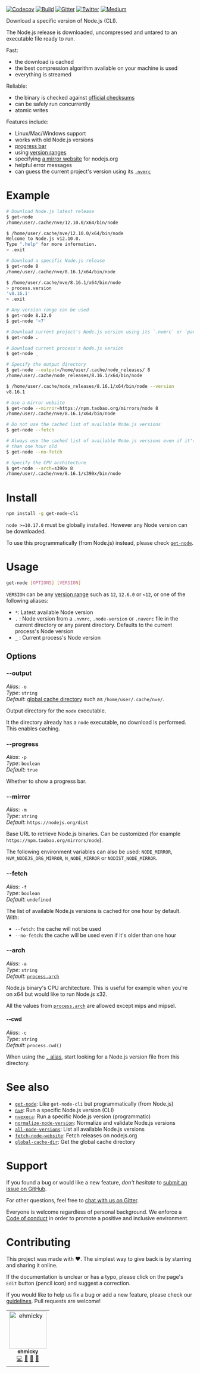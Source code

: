 [![Codecov](https://img.shields.io/codecov/c/github/ehmicky/get-node-cli.svg?label=tested&logo=codecov)](https://codecov.io/gh/ehmicky/get-node-cli)
[![Build](https://github.com/ehmicky/get-node-cli/workflows/Build/badge.svg)](https://github.com/ehmicky/get-node-cli/actions)
[![Gitter](https://img.shields.io/gitter/room/ehmicky/get-node-cli.svg?logo=gitter)](https://gitter.im/ehmicky/get-node-cli)
[![Twitter](https://img.shields.io/badge/%E2%80%8B-twitter-4cc61e.svg?logo=twitter)](https://twitter.com/intent/follow?screen_name=ehmicky)
[![Medium](https://img.shields.io/badge/%E2%80%8B-medium-4cc61e.svg?logo=medium)](https://medium.com/@ehmicky)

Download a specific version of Node.js (CLI).

The Node.js release is downloaded, uncompressed and untared to an executable
file ready to run.

Fast:

- the download is cached
- the best compression algorithm available on your machine is used
- everything is streamed

Reliable:

- the binary is checked against
  [official checksums](https://github.com/nodejs/node#verifying-binaries)
- can be safely run concurrently
- atomic writes

Features include:

- Linux/Mac/Windows support
- works with old Node.js versions
- [progress bar](#--progress)
- using [version ranges](#usage)
- specifying [a mirror website](#--mirror) for nodejs.org
- helpful error messages
- can guess the current project's version using its [`.nvmrc`](#usage)

# Example

```bash
# Download Node.js latest release
$ get-node
/home/user/.cache/nve/12.10.0/x64/bin/node

$ /home/user/.cache/nve/12.10.0/x64/bin/node
Welcome to Node.js v12.10.0.
Type ".help" for more information.
> .exit

# Download a specific Node.js release
$ get-node 8
/home/user/.cache/nve/8.16.1/x64/bin/node

$ /home/user/.cache/nve/8.16.1/x64/bin/node
> process.version
'v8.16.1'
> .exit

# Any version range can be used
$ get-node 8.12.0
$ get-node '<7'

# Download current project's Node.js version using its `.nvmrc` or `package.json`
$ get-node .

# Download current process's Node.js version
$ get-node _

# Specify the output directory
$ get-node --output=/home/user/.cache/node_releases/ 8
/home/user/.cache/node_releases/8.16.1/x64/bin/node

$ /home/user/.cache/node_releases/8.16.1/x64/bin/node --version
v8.16.1

# Use a mirror website
$ get-node --mirror=https://npm.taobao.org/mirrors/node 8
/home/user/.cache/nve/8.16.1/x64/bin/node

# Do not use the cached list of available Node.js versions
$ get-node --fetch

# Always use the cached list of available Node.js versions even if it's more
# than one hour old
$ get-node --no-fetch

# Specify the CPU architecture
$ get-node --arch=s390x 8
/home/user/.cache/nve/8.16.1/s390x/bin/node
```

# Install

```bash
npm install -g get-node-cli
```

`node >=10.17.0` must be globally installed. However any Node version can be
downloaded.

To use this programmatically (from Node.js) instead, please check
[`get-node`](https://github.com/ehmicky/get-node).

# Usage

```bash
get-node [OPTIONS] [VERSION]
```

`VERSION` can be any [version range](https://github.com/npm/node-semver) such as
`12`, `12.6.0` or `<12`, or one of the following aliases:

- `*`: Latest available Node version
- `.` : Node version from a `.nvmrc`, `.node-version` or `.naverc` file in the
  current directory or any parent directory. Defaults to the current process's
  Node version
- `_` : Current process's Node version

## Options

### --output

_Alias_: `-o`\
_Type_: `string`\
_Default_: [global cache directory](https://github.com/ehmicky/global-cache-dir)
such as `/home/user/.cache/nve/`.

Output directory for the `node` executable.

It the directory already has a `node` executable, no download is performed. This
enables caching.

### --progress

_Alias_: `-p`\
_Type_: `boolean`\
_Default_: `true`

Whether to show a progress bar.

### --mirror

_Alias_: `-m`\
_Type_: `string`\
_Default_: `https://nodejs.org/dist`

Base URL to retrieve Node.js binaries. Can be customized (for example
`https://npm.taobao.org/mirrors/node`).

The following environment variables can also be used: `NODE_MIRROR`,
`NVM_NODEJS_ORG_MIRROR`, `N_NODE_MIRROR` or `NODIST_NODE_MIRROR`.

### --fetch

_Alias_: `-f`\
_Type_: `boolean`\
_Default_: `undefined`

The list of available Node.js versions is cached for one hour by default. With:

- `--fetch`: the cache will not be used
- `--no-fetch`: the cache will be used even if it's older than one hour

### --arch

_Alias_: `-a`\
_Type_: `string`\
_Default_:
[`process.arch`](https://nodejs.org/api/process.html#process_process_arch)

Node.js binary's CPU architecture. This is useful for example when you're on x64
but would like to run Node.js x32.

All the values from
[`process.arch`](https://nodejs.org/api/process.html#process_process_arch) are
allowed except mips and mipsel.

#### --cwd

_Alias_: `-c`\
_Type_: `string`\
_Default_: `process.cwd()`

When using the [`.` alias](#usage), start looking for a Node.js version file
from this directory.

# See also

- [`get-node`](https://github.com/ehmicky/get-node): Like `get-node-cli` but
  programmatically (from Node.js)
- [`nve`](https://github.com/ehmicky/nve): Run a specific Node.js version (CLI)
- [`nvexeca`](https://github.com/ehmicky/nve): Run a specific Node.js version
  (programmatic)
- [`normalize-node-version`](https://github.com/ehmicky/normalize-node-version):
  Normalize and validate Node.js versions
- [`all-node-versions`](https://github.com/ehmicky/all-node-versions): List all
  available Node.js versions
- [`fetch-node-website`](https://github.com/ehmicky/fetch-node-website): Fetch
  releases on nodejs.org
- [`global-cache-dir`](https://github.com/ehmicky/global-cache-dir): Get the
  global cache directory

# Support

If you found a bug or would like a new feature, _don't hesitate_ to
[submit an issue on GitHub](../../issues).

For other questions, feel free to
[chat with us on Gitter](https://gitter.im/ehmicky/get-node-cli).

Everyone is welcome regardless of personal background. We enforce a
[Code of conduct](CODE_OF_CONDUCT.md) in order to promote a positive and
inclusive environment.

# Contributing

This project was made with ❤️. The simplest way to give back is by starring and
sharing it online.

If the documentation is unclear or has a typo, please click on the page's `Edit`
button (pencil icon) and suggest a correction.

If you would like to help us fix a bug or add a new feature, please check our
[guidelines](CONTRIBUTING.md). Pull requests are welcome!

<!-- Thanks go to our wonderful contributors: -->

<!-- ALL-CONTRIBUTORS-LIST:START -->
<!-- prettier-ignore -->
<table><tr><td align="center"><a href="https://twitter.com/ehmicky"><img src="https://avatars2.githubusercontent.com/u/8136211?v=4" width="100px;" alt="ehmicky"/><br /><sub><b>ehmicky</b></sub></a><br /><a href="https://github.com/ehmicky/get-node-cli/commits?author=ehmicky" title="Code">💻</a> <a href="#design-ehmicky" title="Design">🎨</a> <a href="#ideas-ehmicky" title="Ideas, Planning, & Feedback">🤔</a> <a href="https://github.com/ehmicky/get-node-cli/commits?author=ehmicky" title="Documentation">📖</a></td></tr></table>

<!-- ALL-CONTRIBUTORS-LIST:END -->
